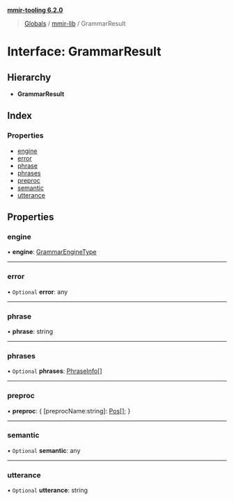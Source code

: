 **[mmir-tooling 6.2.0](../README.md)**

> [Globals](../README.md) / [mmir-lib](../modules/mmir_lib.md) / GrammarResult

# Interface: GrammarResult

## Hierarchy

* **GrammarResult**

## Index

### Properties

* [engine](mmir_lib.grammarresult.md#engine)
* [error](mmir_lib.grammarresult.md#error)
* [phrase](mmir_lib.grammarresult.md#phrase)
* [phrases](mmir_lib.grammarresult.md#phrases)
* [preproc](mmir_lib.grammarresult.md#preproc)
* [semantic](mmir_lib.grammarresult.md#semantic)
* [utterance](mmir_lib.grammarresult.md#utterance)

## Properties

### engine

•  **engine**: [GrammarEngineType](../modules/mmir_lib.md#grammarenginetype)

___

### error

• `Optional` **error**: any

___

### phrase

•  **phrase**: string

___

### phrases

• `Optional` **phrases**: [PhraseInfo](mmir_lib.phraseinfo.md)[]

___

### preproc

•  **preproc**: { [preprocName:string]: [Pos](mmir_lib.pos.md)[];  }

___

### semantic

• `Optional` **semantic**: any

___

### utterance

• `Optional` **utterance**: string
